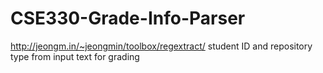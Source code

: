 # CSE330-Grade-Info-Parser
http://jeongm.in/~jeongmin/toolbox/regextract/ 
student ID and repository type from input text for grading
